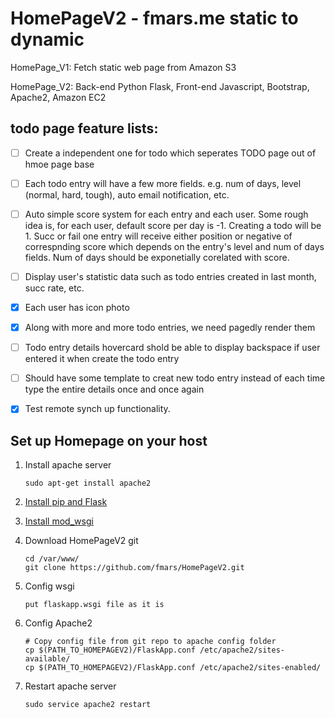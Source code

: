 # HomePageV2 - fmars.me static to dynamic
HomePage_V1: Fetch static web page from Amazon S3

HomePage_V2: Back-end Python Flask, Front-end Javascript, Bootstrap, Apache2, Amazon EC2

## todo page feature lists:
- [ ] Create a independent one for todo which seperates TODO page out of hmoe page base 
- [ ] Each todo entry will have a few more fields. e.g. num of days, level (normal, hard, tough), auto email notification, etc.
- [ ] Auto simple score system for each entry and each user. Some rough idea is, for each user, default score per day is -1. 
Creating a todo will be 1. Succ or fail one entry will receive either position or negative of correspnding score which depends on the 
entry's level and num of days fields. Num of days should be exponetially corelated with score.
- [ ] Display user's statistic data such as todo entries created in last month, succ rate, etc.
- [x] Each user has icon photo
- [x] Along with more and more todo entries, we need pagedly render them
- [ ] Todo entry details hovercard shold be able to display backspace if user entered it when create the todo entry
- [ ] Should have some template to creat new todo entry instead of each time type the entire details once and once again
- [x] Test remote synch up functionality.


## Set up Homepage on your host
1. Install apache server

    ```
    sudo apt-get install apache2
    ```
    
2. [Install pip and Flask ](http://flask.pocoo.org/docs/0.11/installation/#system-wide-installation)
3. [Install mod_wsgi ](http://flask.pocoo.org/docs/0.11/deploying/mod_wsgi/)  
4. Download HomePageV2 git 

   ```
   cd /var/www/
   git clone https://github.com/fmars/HomePageV2.git
   ```
   
5. Config wsgi

   ```
   put flaskapp.wsgi file as it is
   ```

6. Config Apache2

   ``` 
   # Copy config file from git repo to apache config folder
   cp $(PATH_TO_HOMEPAGEV2)/FlaskApp.conf /etc/apache2/sites-available/
   cp $(PATH_TO_HOMEPAGEV2)/FlaskApp.conf /etc/apache2/sites-enabled/
   ```
   
7. Restart apache server
   
   ```
   sudo service apache2 restart
   ```
   
